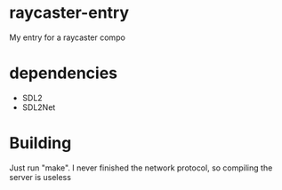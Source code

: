 # raycaster-entry
My entry for a raycaster compo

# dependencies
* SDL2
* SDL2Net

# Building
Just run "make". I never finished the network protocol, so compiling the server is useless
